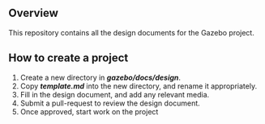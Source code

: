 ## Overview

This repository contains all the design documents for the Gazebo project.

## How to create a project

1. Create a new directory in ***gazebo/docs/design***.
1. Copy ***template.md*** into the new directory, and rename it appropriately.
1. Fill in the design document, and add any relevant media.
1. Submit a pull-request to review the design document.
1. Once approved, start work on the project
